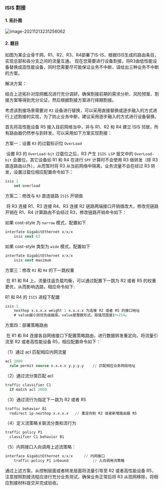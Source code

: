 ### ISIS 割接

#### 1. 拓扑图

![image-20211213231256062](https://s2.loli.net/2021/12/13/MqREVWay1gGFL6v.png)

#### 2. 题目

​	如图为某企业骨干网，R1、R2、R3、R4部署了IS-IS，根据ISIS生成的路由条目，实现总部和各分支之间的流量互通。 现在您需要进行设备割接，将R3由低性能设备替换成高性能设备，同时您需要尽可能保证业务不中断，请给出三种业务不中断的方案。

解决方案：

​	结合上述拓扑对现网概况进行充分调研，确保割接前期的需求分析、风险预案、割接方案等得到充分论证，然后根据割接方案进行择期割接。

考虑该割接场景需要对 `R3` 设备进行替换，可以采用直接替换或逐步融入的方式进行上述割接的实现，为了防止业务中断，建议采用逐步融入的方式进行设备替换。

首先将高性能设备 R5 接入目前网络当中，并与 R1、R2 和 R4 建立 ISIS 邻居，所有路由器仍然参与到转发，可以采用如下方案实现割接：

方案一：设置 `R3` 的过载标识位 `OverLoad`

​	设置 R3 的 `OverLoad-bit` 过载位之后，R3 产生 `ISIS LSP` 报文中的 `OverLoad-bit` 会置位，其它设备如 R1 和 R4 在进行 `SPF` 计算时不会使用 R3 做转发（除 R3 直连路由以外），从而暂时将 R3 从当前网络中隔离，业务流量不会在经过 R3 转发，设置过载位相应配置命令如下：

```sql
isis 1
	set-overload
```

方案二：修改与  `R3` 直连链路 `ISIS` 开销值

​	将 R3 连接 R1、R3 连接 R4、R3 连接 R2 链路两端接口开销值改大，修改完链路开销在 R1、R4 计算路由不会经过 R3，修改链路开销命令如下：

如果 cost-style 为 `narrow` 模式，配置如下

```sql
interfate GigabitEthernet x/x/x
	isis cost 63
```

如果 cost-style 类型为 `wide` 模式，配置如下

```sql
interfate GigabitEthernet x/x/x
	isis cost maximum
```

方案三：修改 `R1` 和 `R4` 的下一跳权重

​	在 R1 和 R4 上，流量往返负载均衡，可以通过配置下一跳为 R2 或者 R5 的权重更优，从而影响选路，相应命令如下:

R1 和 R4 的 `ISIS` 进程下配置

```sql
isis 1
	nexthop x.x.x.x weight 1 x.x.x.x 为连接 R2 或者 R5 的接口地址
	# value越小则优先级越高，value是整数形式，取值范围是1～254。
```



方案四：部署策略路由

​	在 R1 和 R4 连接各自网络接口下配置策略路由，进行数据转发重定向，将流量引流至 R2 或者高性能设备 R5，相应配置命令如下：

（1）通过 acl 匹配相应内网流量

```sql
acl 2000			
  rule permit source x.x.x.x y.y.y.y	// 匹配相应业务网段地址
```

（2）通过流分类匹配 acl

```sql
traffic classifier C1
  if-match acl 2000
```

（3）通过流行为指定下一跳为  R2 或者 R5

```sql
traffic behavior B1
  redirect ip-nexthop x.x.x.x	// 重定向到 R2 或者新增路由器 R5
```

（4）定义流策略关联流分类和流行为

```sql
traffic policy P1
  classifier C1 behavior B1 
```

（5）内网接口入向调用上述流策略：

```sql
interface GigabitEthernet x/x/x		// 内网接口
	traffic-policy P1 inbound			// 入向调用流策略
```

通过上述方案，从控制层面或者转发层面将流量引导至 R2 或者高性能设备 R5，注意按照割接流程应进行充分业务测试，确保业务正常后将 R3 从现网移除，将相应割接材料提交并完成验收。

